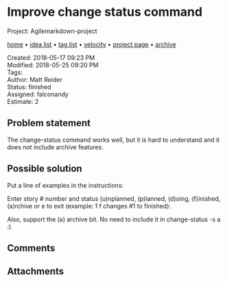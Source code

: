# Improve change status command

Project: Agilemarkdown-project

[home](../index.md) • [idea list](../ideas.md) • [tag list](../tags.md) • [velocity](../velocity.md) • [project page](../agilemarkdown-project.md) • [archive](archive.md)

Created: 2018-05-17 09:23 PM  
Modified: 2018-05-25 09:20 PM  
Tags:   
Author: Matt Reider  
Status: finished  
Assigned: falconandy  
Estimate: 2  

## Problem statement

The change-status command works well, but it is hard to understand and it does not include archive features.

## Possible solution

Put a line of examples in the instructions:

Enter story # number and status (u)nplanned, (p)lanned, (d)oing, (f)inished, (a)rchive 
or e to exit (example: 1 f changes #1 to finished):


Also, support the (a) archive bit. No need to include it in change-status -s a :)


## Comments

## Attachments
